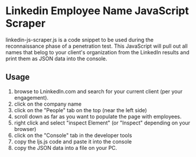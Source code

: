 # Linkedin Employee Name JavaScript Scraper
linkedin-js-scraper.js is a code snippet to be used during the reconnaissance phase of a penetration test. This JavaScript will pull out all names that belog to your client's organization from the LinkedIn results and print them as JSON data into the console. 

## Usage
1. browse to LninkedIn.com and search for your current client (per your engagement).
2. click on the company name
3. click on the "People" tab on the top (near the left side)
4. scroll down as far as you want to populate the page with employees.
5. right click and select "inspect Element" (or "Inspect" depending on your browser)
6. click on the "Console" tab in the developer tools
7. copy the ljs.js code and paste it into the console
8. copy the JSON data into a file on your PC.


